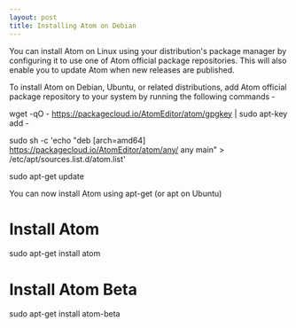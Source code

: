 ```yaml
---
layout: post
title: Installing Atom on Debian
---
```

You can install Atom on Linux using your distribution's package manager by configuring it to use one of Atom
official package repositories. This will also enable you to update Atom when new releases are published.

To install Atom on Debian, Ubuntu, or related distributions, add Atom official package repository to your system by running the following commands -

wget -qO - https://packagecloud.io/AtomEditor/atom/gpgkey | sudo apt-key add -

sudo sh -c 'echo "deb [arch=amd64] https://packagecloud.io/AtomEditor/atom/any/ any main" > /etc/apt/sources.list.d/atom.list'

sudo apt-get update

You can now install Atom using apt-get (or apt on Ubuntu)

# Install Atom
sudo apt-get install atom
# Install Atom Beta
sudo apt-get install atom-beta
